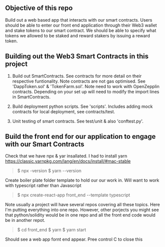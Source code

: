 
## Objective of this repo

Build out a web based app that interacts with our smart contracts. Users should be able to enter our front end application through their Web3 wallet and stake tokens to our smart contract. We should be able to specify what tokens we allowed to be staked and reward stakers by issuing a reward token. 

## Building out the Web3 Smart Contracts in this project

1. Build out SmartContracts. See contracts for more detail on their respective funtionality. Note contracts are not gas optimised. See 'DappToken.sol' & 'TokenFarm.sol'. Note need to work with OpenZepplin contracts. Depending on your set up will need to modify the import lines in SmartContracts. 

2. Build deployment python scripts. See 'scripts'. Includes adding mock contracts for local deployment, see contracts/test.

3. Unit testing of smart contracts. See test/unit & also 'conftest.py'. 

## Build the front end for our application to engage with our Smart Contracts

Check that we have npx & yar insallated. I had to install yarn https://classic.yarnpkg.com/lang/en/docs/install/#mac-stable

> $ npx -version
> $ yarn --version

Create boiler plate folder template to hold our our work in. Will want to work with typescript rather than Javascript

> $ npx create-react-app front_end --template typescript

Note usually a project will have several repos covering all these topics. Here I'm putting everything into one repo. However, other porjects you might see that python/solidity would be in one repo and all the front end code would be in another repot. 

> $ cd front_end
> $ yarn
> $ yarn start

Should see a web app fornt end appear. Pree control C to close this

